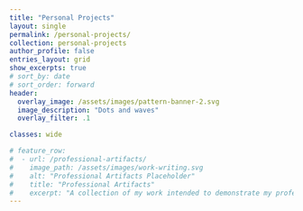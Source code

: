 ```yaml
---
title: "Personal Projects"
layout: single
permalink: /personal-projects/
collection: personal-projects
author_profile: false
entries_layout: grid
show_excerpts: true
# sort_by: date
# sort_order: forward
header:
  overlay_image: /assets/images/pattern-banner-2.svg
  image_description: "Dots and waves"
  overlay_filter: .1

classes: wide

# feature_row:
#  - url: /professional-artifacts/
#    image_path: /assets/images/work-writing.svg
#    alt: "Professional Artifacts Placeholder"
#    title: "Professional Artifacts"
#    excerpt: "A collection of my work intended to demonstrate my professional skills"
---
```

